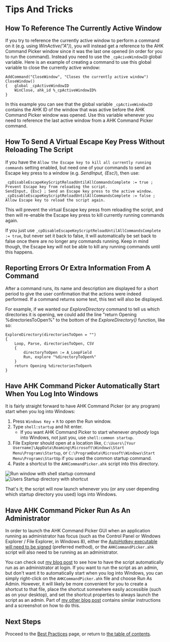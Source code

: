 # Tips And Tricks

## How To Reference The Currently Active Window

If you try to reference the currently active window to perform a command on it (e.g. using _WinActive("A")_), you will instead get a reference to the AHK Command Picker window since it was the last one opened (in order for you to run the command).
Instead you need to use the `_cpAciveWindowID` global variable.
Here is an example of creating a command to use this global variable to close the currently active window:

```AutoHotkey
AddCommand("CloseWindow", "Closes the currently active window")
CloseWindow()
{   global _cpActiveWindowID
    WinClose, ahk_id %_cpActiveWindowID%
}
```

In this example you can see that the global variable `_cpActiveWindowID` contains the AHK ID of the window that was active before the AHK Command Picker window was opened.
Use this variable whenever you need to reference the last active window from a AHK Command Picker command.

## How To Send A Virtual Escape Key Press Without Reloading The Script

If you have the `Allow the Escape key to kill all currently running commands` setting enabled, but need one of your commands to send an Escape key press to a window (e.g. _SendInput, {Esc}_), then use:

```AutoHotkey
_cpDisableEscapeKeyScriptReloadUntilAllCommandsComplete := true ; Prevent Escape key from reloading the script.
SendInput, {Esc} ; Send an Escape key press to the active window.
_cpDisableEscapeKeyScriptReloadUntilAllCommandsComplete := false ; Allow Escape key to reload the script again.
```

This will prevent the virtual Escape key press from reloading the script, and then will re-enable the Escape key press to kill currently running commands again.

If you just use `_cpDisableEscapeKeyScriptReloadUntilAllCommandsComplete := true`, but never set it back to false, it will automatically be set back to false once there are no longer any commands running.
Keep in mind though, the Escape key will not be able to kill any running commands until this happens.

## Reporting Errors Or Extra Information From A Command

After a command runs, its name and description are displayed for a short period to give the user confirmation that the actions were indeed performed.
If a command returns some text, this text will also be displayed.

For example, if we wanted our _ExploreDirectory_ command to tell us which directories it is opening, we could add the line "return Opening %directoriesToOpen%" to the bottom of the _ExploreDirectory()_ function, like so:

```AutoHotkey
ExploreDirectory(directoriesToOpen = "")
{
    Loop, Parse, directoriesToOpen, CSV
    {
        directoryToOpen := A_LoopField
        Run, explore "%directoryToOpen%"
    }
    return Opening %directoriesToOpen%
}
```

## Have AHK Command Picker Automatically Start When You Log Into Windows

It is fairly straight forward to have AHK Command Picker (or any program) start when you log into Windows:

1. Press `Windows Key` + `R` to open the Run window.
1. Type `shell:startup` and hit enter.
   - If you want AHK Command Picker to start whenever _anybody_ logs into Windows, not just you, use `shell:common startup`.
1. File Explorer should open at a location like, `C:\Users\[Your Username]\AppData\Roaming\Microsoft\Windows\Start Menu\Programs\Startup`, or `C:\ProgramData\Microsoft\Windows\Start Menu\Programs\StartUp` if you used the common startup command.
1. Paste a shortcut to the `AHKCommandPicker.ahk` script into this directory.

![Run window with shell startup command][RunWindowWithShellStartupImage]
![Users Startup directory with shortcut][UsersStartupDirectoryWithShortcutImage]

That's it; the script will now launch whenever you (or any user depending which startup directory you used) logs into Windows.

## Have AHK Command Picker Run As An Administrator

In order to launch the AHK Command Picker GUI when an application running as administrator has focus (such as the Control Panel or Windows Explorer / File Explorer, in Windows 8), either the [AutoHotkey executable will need to be signed][BlogShowingHowToSignAutoHotkeyUrl] (preferred method), or the `AHKCommandPicker.ahk` script will also need to be running as an administrator.

You can check out [my blog post][BlogShowingHowToHaveAutoHotkeyStartAsAdminAtStartupUrl] to see how to have the script automatically run as an administrator at login.
If you want to run the script as an admin, but don't want it to automatically start when you log into Windows, you can simply right-click on the `AHKCommandPicker.ahk` file and choose Run As Admin.
However, it will likely be more convenient for you to create a shortcut to that file, place the shortcut somewhere easily accessible (such as on your desktop), and set the shortcut properties to always launch the script as an admin.
Part of [my other blog post][BlogShowingHowToHaveAutoHotkeyInteractWithAdminWindowsUrl] contains similar instructions and a screenshot on how to do this.

## Next Steps

Proceed to the [Best Practices][BestPracticesPage] page, or return to [the table of contents][DocumentationTableOfContents].

<!-- Links -->
[BestPracticesPage]: BestPractices.md
[BlogShowingHowToSignAutoHotkeyUrl]: http://blog.danskingdom.com/get-autohotkey-to-interact-with-admin-windows-without-running-ahk-script-as-admin/
[BlogShowingHowToHaveAutoHotkeyStartAsAdminAtStartupUrl]: http://blog.danskingdom.com/get-autohotkey-script-to-run-as-admin-at-startup/
[BlogShowingHowToHaveAutoHotkeyInteractWithAdminWindowsUrl]: http://blog.danskingdom.com/autohotkey-cannot-interact-with-windows-8-windowsor-can-it/
[DocumentationTableOfContents]: DocumentationHomePage.md
[RunWindowWithShellStartupImage]: Images/RunWindowWithShellStartup.png
[UsersStartupDirectoryWithShortcutImage]: Images/UsersStartupDirectoryWithShortcut.png
